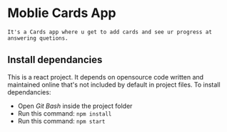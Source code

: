 # Moblie Cards App
    It's a Cards app where u get to add cards and see ur progress at answering quetions.
## Install dependancies

This is a react project. It depends on opensource code written and maintained online that's not included by default in project files.
To install dependancies:

- Open *Git Bash* inside the project folder
- Run this command: `npm install`
- Run this command: `npm start`
